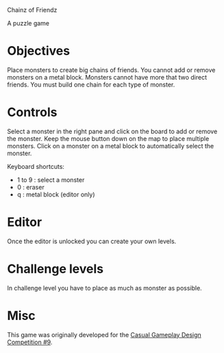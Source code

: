Chainz of Friendz

A puzzle game

# Objectives

Place monsters to create big chains of friends. You cannot add or
remove monsters on a metal block. Monsters cannot have more that two
direct friends. You must build one chain for each type of monster.

# Controls

Select a monster in the right pane and click on the board to add or
remove the monster. Keep the mouse button down on the map to place
multiple monsters. Click on a monster on a metal block to automatically
select the monster.

Keyboard shortcuts:

* 1 to 9 : select a monster
* 0 : eraser
* q : metal block (editor only)

# Editor

Once the editor is unlocked you can create your own levels.

# Challenge levels

In challenge level you have to place as much as monster as possible.

# Misc

This game was originally developed for the [Casual Gameplay Design Competition
\#9](http://jayisgames.com/cgdc9).
